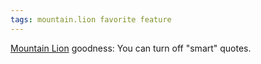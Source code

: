 ```yaml
---
tags: mountain.lion favorite feature
---
```


[Mountain Lion](/wiki/Mountain_Lion) goodness: You can turn off "smart" quotes.
